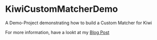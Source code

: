 KiwiCustomMatcherDemo
=====================

A Demo-Project demonstrating how to build a Custom Matcher for Kiwi

For more information, have a lookt at my [Blog Post](http://innovaptor.com/blog/2014/02/10/a-quest-for-better-testing-of-ios-applications.html)
